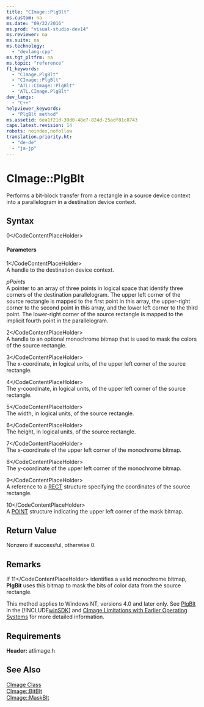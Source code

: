 ```yaml
---
title: "CImage::PlgBlt"
ms.custom: na
ms.date: "09/22/2016"
ms.prod: "visual-studio-dev14"
ms.reviewer: na
ms.suite: na
ms.technology: 
  - "devlang-cpp"
ms.tgt_pltfrm: na
ms.topic: "reference"
f1_keywords: 
  - "CImage.PlgBlt"
  - "CImage::PlgBlt"
  - "ATL::CImage::PlgBlt"
  - "ATL.CImage.PlgBlt"
dev_langs: 
  - "C++"
helpviewer_keywords: 
  - "PlgBlt method"
ms.assetid: 6ea1f21d-39d0-48e7-824d-25adf81c8743
caps.latest.revision: 14
robots: noindex,nofollow
translation.priority.ht: 
  - "de-de"
  - "ja-jp"
---
```

# CImage::PlgBlt
Performs a bit-block transfer from a rectangle in a source device context into a parallelogram in a destination device context.  
  
## Syntax  
  
<CodeContentPlaceHolder>0\</CodeContentPlaceHolder>  
#### Parameters  
 <CodeContentPlaceHolder>1\</CodeContentPlaceHolder>  
 A handle to the destination device context.  
  
 *pPoints*  
 A pointer to an array of three points in logical space that identify three corners of the destination parallelogram. The upper left corner of the source rectangle is mapped to the first point in this array, the upper-right corner to the second point in this array, and the lower left corner to the third point. The lower-right corner of the source rectangle is mapped to the implicit fourth point in the parallelogram.  
  
 <CodeContentPlaceHolder>2\</CodeContentPlaceHolder>  
 A handle to an optional monochrome bitmap that is used to mask the colors of the source rectangle.  
  
 <CodeContentPlaceHolder>3\</CodeContentPlaceHolder>  
 The x-coordinate, in logical units, of the upper left corner of the source rectangle.  
  
 <CodeContentPlaceHolder>4\</CodeContentPlaceHolder>  
 The y-coordinate, in logical units, of the upper left corner of the source rectangle.  
  
 <CodeContentPlaceHolder>5\</CodeContentPlaceHolder>  
 The width, in logical units, of the source rectangle.  
  
 <CodeContentPlaceHolder>6\</CodeContentPlaceHolder>  
 The height, in logical units, of the source rectangle.  
  
 <CodeContentPlaceHolder>7\</CodeContentPlaceHolder>  
 The x-coordinate of the upper left corner of the monochrome bitmap.  
  
 <CodeContentPlaceHolder>8\</CodeContentPlaceHolder>  
 The y-coordinate of the upper left corner of the monochrome bitmap.  
  
 <CodeContentPlaceHolder>9\</CodeContentPlaceHolder>  
 A reference to a [RECT](http://msdn.microsoft.com/library/windows/desktop/dd162897) structure specifying the coordinates of the source rectangle.  
  
 <CodeContentPlaceHolder>10\</CodeContentPlaceHolder>  
 A [POINT](http://msdn.microsoft.com/library/windows/desktop/dd162805) structure indicating the upper left corner of the mask bitmap.  
  
## Return Value  
 Nonzero if successful, otherwise 0.  
  
## Remarks  
 If <CodeContentPlaceHolder>11\</CodeContentPlaceHolder> identifies a valid monochrome bitmap, **PlgBit** uses this bitmap to mask the bits of color data from the source rectangle.  
  
 This method applies to Windows NT, versions 4.0 and later only. See [PlgBlt](http://msdn.microsoft.com/library/windows/desktop/dd162804) in the [!INCLUDE[winSDK](../vs140/includes/winsdk_md.md)] and [CImage Limitations with Earlier Operating Systems](../vs140/cimage-limitations-with-earlier-operating-systems.md) for more detailed information.  
  
## Requirements  
 **Header:** atlimage.h  
  
## See Also  
 [CImage Class](../vs140/cimage-class.md)   
 [CImage::BitBlt](../vs140/cimage--bitblt.md)   
 [CImage::MaskBlt](../vs140/cimage--maskblt.md)